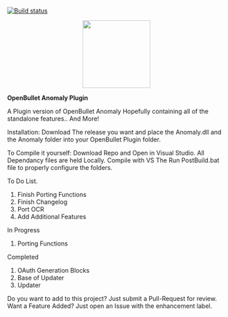 [![Build status](https://ci.appveyor.com/api/projects/status/9k464uhwwqy2d10u?svg=true&passingText=master%20-%20OK)](https://ci.appveyor.com/project/PurityWasHere/openbullet-anomaly-plugin)

<p align="center">
  <img width="155.6‬" height="155.6‬" src="https://i.imgur.com/KT4KXq5.png">
</p>



**OpenBullet Anomaly Plugin**

A Plugin version of OpenBullet Anomaly Hopefully containing all of the standalone features.. And More!

Installation: Download The release you want and place the Anomaly.dll and the Anomaly folder into your OpenBullet Plugin folder.

To Compile it yourself: Download Repo and Open in Visual Studio. All Dependancy files are held Locally. Compile with VS The Run PostBuild.bat file to properly configure the folders.

To Do List.
1) Finish Porting Functions
2) Finish Changelog
3) Port OCR
4) Add Additional Features

In Progress
1) Porting Functions

Completed
1) OAuth Generation Blocks
2) Base of Updater
3) Updater

Do you want to add to this project? Just submit a Pull-Request for review.
Want a Feature Added? Just open an Issue with the enhancement label.
